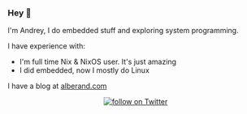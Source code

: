 ### Hey 👋

I'm Andrey, I do embedded stuff and exploring system programming.

I have experience with:
* I'm full time Nix & NixOS user. It's just amazing
* I did embedded, now I mostly do Linux

I have a blog at [alberand.com](https://alberand.com)

<p align="center">
  <a href="https://twitter.com/alberand_">
          <img
src="https://img.shields.io/badge/-Twitter-black.svg?style=flat-square&logo=twitter&colorB=555"
              alt="follow on Twitter"></a>   
</p>
